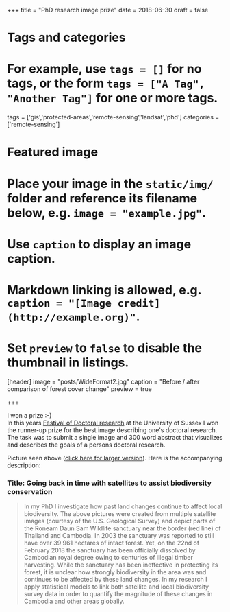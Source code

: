 +++
title = "PhD research image prize"
date = 2018-06-30
draft = false

# Tags and categories
# For example, use `tags = []` for no tags, or the form `tags = ["A Tag", "Another Tag"]` for one or more tags.
tags = ['gis','protected-areas','remote-sensing','landsat','phd']
categories = ['remote-sensing']

# Featured image
# Place your image in the `static/img/` folder and reference its filename below, e.g. `image = "example.jpg"`.
# Use `caption` to display an image caption.
#   Markdown linking is allowed, e.g. `caption = "[Image credit](http://example.org)"`.
# Set `preview` to `false` to disable the thumbnail in listings.
[header]
image = "posts/WideFormat2.jpg"
caption = "Before / after comparison of forest cover change"
preview = true

+++

I won a prize :-) \
In this years [Festival of Doctoral research](http://www.sussex.ac.uk/internal/doctoralschool/newsandevents/festival) at the University of Sussex I won the runner-up prize for the best image describing one's doctoral research. The task was to submit a single image and 300 word abstract that visualizes and describes the goals of a persons doctoral research.

Picture seen above ([click here for larger version](http://martin-jung.github.io/img/posts/WideFormat2.jpg)). Here is the accompanying description:

### Title: Going back in time with satellites to assist biodiversity conservation

> In my PhD I investigate how past land changes continue to affect local biodiversity. The above pictures were created from multiple satellite images (courtesy of the U.S. Geological Survey) and depict parts of the Roneam Daun Sam Wildlife sanctuary near the border (red line) of Thailand and Cambodia. In 2003 the sanctuary was reported to still have over 39 961 hectares of intact forest. Yet, on the 22nd of February 2018 the sanctuary has been officially dissolved by Cambodian royal degree owing to centuries of illegal timber harvesting. While the sanctuary has been ineffective in protecting its forest, it is unclear how strongly biodiversity in the area was and continues to be affected by these land changes. In my research I apply statistical models to link both satellite and local biodiversity survey data in order to quantify the magnitude of these changes in Cambodia and other areas globally.
